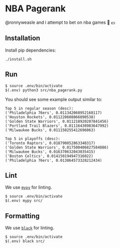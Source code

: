 # NBA Pagerank
@ronnyweasle and i attempt to bet on nba games :basketball: :dollar:

## Installation

Install pip dependencies:
```
./install.sh
```

## Run

```
$ source .env/bin/activate
$(.env) python3 src/nba_pagerank.py
```

You should see some example output similar to:
```
Top 5 in regular season (desc):
('Philadelphia 76ers', 0.011342068952168117)
('Houston Rockets', 0.011220608066890538)
('Golden State Warriors', 0.011218920207841456)
('Portland Trail Blazers', 0.01116438983647992)
('Milwaukee Bucks', 0.011150255412696063)

Top 5 in playoffs (desc):
('Toronto Raptors', 0.018790852863348317)
('Golden State Warriors', 0.017500406827584886)
('Milwaukee Bucks', 0.016370632043035415)
('Boston Celtics', 0.014150194947316022)
('Philadelphia 76ers', 0.013864573328212434)
```

## Lint

We use [`mypy`](https://github.com/python/mypy) for linting.
```
$ source .env/bin/activate
$(.env) mypy src/
```

## Formatting 

We use [`black`](https://github.com/psf/black) for linting.
```
$ source .env/bin/activate
$(.env) black src/
```
